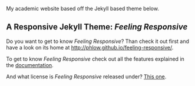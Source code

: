My academic website based off the Jekyll based theme below.

## A Responsive Jekyll Theme: *Feeling Responsive*

Do you want to get to know *Feeling Responsive*? Than check it out first and have a look on its home at  <http://phlow.github.io/feeling-responsive/>.

To get to know *Feeling Responsive* check out all the features explained in the [documentation][1].

And what license is *Feeling Responsive* released under? [This one][2].








 [1]: http://phlow.github.io/feeling-responsive/documentation/
 [2]: https://github.com/Phlow/feeling-responsive/blob/gh-pages/LICENSE
